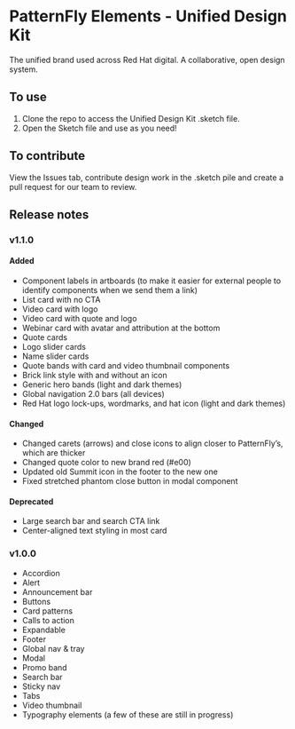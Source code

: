 # PatternFly Elements - Unified Design Kit

The unified brand used across Red Hat digital. A collaborative, open design system.

## To use

1. Clone the repo to access the Unified Design Kit .sketch file.
2. Open the Sketch file and use as you need!

## To contribute

View the Issues tab, contribute design work in the .sketch pile and create a pull request for our team to review.

## Release notes

### v1.1.0

#### Added

- Component labels in artboards (to make it easier for external people to identify components when we send them a link)
- List card with no CTA
- Video card with logo
- Video card with quote and logo
- Webinar card with avatar and attribution at the bottom
- Quote cards
- Logo slider cards
- Name slider cards
- Quote bands with card and video thumbnail components
- Brick link style with and without an icon
- Generic hero bands (light and dark themes)
- Global navigation 2.0 bars (all devices)
- Red Hat logo lock-ups, wordmarks, and hat icon (light and dark themes)

#### Changed

- Changed carets (arrows) and close icons to align closer to PatternFly’s, which are thicker
- Changed quote color to new brand red (#e00)
- Updated old Summit icon in the footer to the new one
- Fixed stretched phantom close button in modal component

#### Deprecated

- Large search bar and search CTA link
- Center-aligned text styling in most card

### v1.0.0

- Accordion
- Alert
- Announcement bar
- Buttons
- Card patterns
- Calls to action
- Expandable
- Footer
- Global nav & tray
- Modal
- Promo band 
- Search bar
- Sticky nav
- Tabs
- Video thumbnail
- Typography elements (a few of these are still in progress)